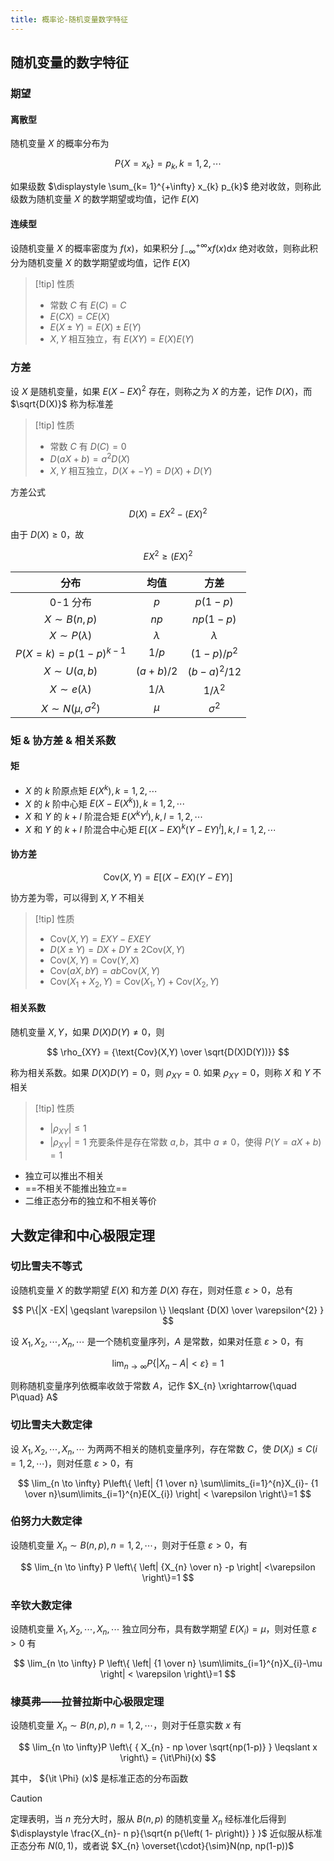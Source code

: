 ```yaml
---
title: 概率论-随机变量数字特征
---
```


## 随机变量的数字特征

### 期望

#### 离散型

随机变量 $X$ 的概率分布为

$$
P\{X=x_{k}\}=p_{k},k=1,2,\cdots
$$

如果级数 $\displaystyle \sum_{k= 1}^{+\infty} x_{k} p_{k}$ 绝对收敛，则称此级数为随机变量 $X$ 的数学期望或均值，记作 $E(X)$

#### 连续型

设随机变量 $X$ 的概率密度为 $f(x)$，如果积分 $\displaystyle\int_{-\infty}^{+\infty}xf(x) \mathrm{d} x$ 绝对收敛，则称此积分为随机变量 $X$ 的数学期望或均值，记作 $E(X)$

> [!tip] 性质
> - 常数 $C$ 有 $E(C)=C$
> - $E(CX)=CE(X)$
> - $E(X \pm Y)=E(X) \pm E(Y)$
> - $X,Y$ 相互独立，有 $E(XY)=E(X)E(Y)$

### 方差

设 $X$ 是随机变量，如果 $E(X-EX)^{2}$ 存在，则称之为 $X$ 的方差，记作 $D(X)$，而 $\sqrt{D(X)}$ 称为标准差

> [!tip] 性质
> - 常数 $C$ 有 $D(C)=0$
> - $D(aX+b)=a^2 D(X)$
> - $X,Y$ 相互独立，$D(X +- Y)=D(X)+D(Y)$

方差公式

$$
D(X)=EX^2 - (EX)^2
$$

由于 $D(X) \geqslant 0$，故

$$
EX^{2} \geqslant (EX)^{2}
$$

| 分布                        | 均值         | 方差           |
|:---------------------------:|:------------:|:--------------:|
| 0-1 分布                    | $p$          | $p(1-p)$       |
| $X \sim B(n,p)$             | $np$         | $np(1-p)$      |
| $X\sim P(\lambda)$          | $\lambda$    | $\lambda$      |
| $P(X=k)=p(1-p)^{k-1}$       | $1/p$        | $(1-p)/p^2$    |
| $X\sim U(a,b)$              | $(a+b)/2$    | $(b-a)^{2}/12$ |
| $X\sim e(\lambda)$          | $1 /\lambda$ | $1/\lambda^2$  |
| $X \sim N(\mu, \sigma^{2})$ | $\mu$        | $\sigma^{2}$               |


### 矩 & 协方差 & 相关系数

#### 矩

- $X$ 的 $k$ 阶原点矩 $E(X^{k}),k=1,2,\cdots$
- $X$ 的 $k$ 阶中心矩 $E(X-E(X^{k})),k=1,2,\cdots$
- $X$ 和 $Y$ 的 $k+l$ 阶混合矩 $E(X^{k}Y^{l}),k,l=1,2,\cdots$
- $X$ 和 $Y$ 的 $k+l$ 阶混合中心矩 $E[(X-EX)^{k}(Y-EY)^{l}], k,l=1,2,\cdots$

#### 协方差

$$
\text{Cov}(X,Y)=E[(X-EX)(Y-EY)]
$$

协方差为零，可以得到 $X,Y$ 不相关

> [!tip] 性质
> - $\text{Cov}(X,Y)=EXY-EXEY$
> - $D(X \pm Y)=DX+DY \pm 2 \text{Cov}(X,Y)$
> - $\text{Cov}(X,Y)=\text{Cov}(Y,X)$
> - $\text{Cov}(aX,bY)=ab \text{Cov}(X,Y)$
> - $\text{Cov}(X_{1}+X_{2},Y)=\text{Cov}(X_{1},Y)+\text{Cov}(X_{2},Y)$

#### 相关系数

随机变量 $X,Y$，如果 $D(X)D(Y) \ne 0$，则

$$
\rho_{XY} = {\text{Cov}(X,Y) \over \sqrt{D(X)D(Y))}}
$$

称为相关系数。如果 $D(X)D(Y)=0$，则 $\rho_{XY}=0$. 如果 $\rho_{XY}=0$，则称 $X$ 和 $Y$ 不相关

> [!tip] 性质
> - $|\rho_{XY}| \leqslant 1$
> - $|\rho_{XY}|=1$ 充要条件是存在常数 $a,b$，其中 $a \ne 0$，使得 $P(Y=aX+b)=1$

- 独立可以推出不相关
- ==不相关不能推出独立==
- 二维正态分布的独立和不相关等价

## 大数定律和中心极限定理

### 切比雪夫不等式

设随机变量 $X$ 的数学期望 $E(X)$ 和方差 $D(X)$ 存在，则对任意 $\varepsilon > 0$，总有

$$
P\{|X -EX| \geqslant \varepsilon \} \leqslant {D(X) \over \varepsilon^{2} }
$$

设 $X_{1},X_{2},\cdots,X_{n},\cdots$ 是一个随机变量序列，$A$ 是常数，如果对任意 $\varepsilon >0$，有

$$
\lim_{n \to \infty} P\{|X_{n} - A | < \varepsilon \} = 1
$$

则称随机变量序列依概率收敛于常数 $A$，记作 $X_{n} \xrightarrow{\quad P\quad} A$

### 切比雪夫大数定律

设 $X_{1},X_{2},\cdots,X_{n},\cdots$ 为两两不相关的随机变量序列，存在常数 $C$，使 $D(X_{i}) \leqslant C (i=1,2,\cdots)$，则对任意 $\varepsilon > 0$，有

$$
\lim_{n \to \infty} P\left\{ \left| {1 \over n} \sum\limits_{i=1}^{n}X_{i}- {1 \over n}\sum\limits_{i=1}^{n}E(X_{i}) \right| < \varepsilon \right\}=1
$$

### 伯努力大数定律

设随机变量 $X_{n} \sim B(n,p), n=1,2,\cdots$，则对于任意 $\varepsilon > 0$，有

$$
\lim_{n \to \infty} P \left\{ \left| {X_{n} \over n} -p \right| <\varepsilon \right\}=1
$$

### 辛钦大数定律

设随机变量 $X_{1},X_{2},\cdots,X_{n},\cdots$ 独立同分布，具有数学期望 $E(X_{i})=\mu$，则对任意 $\varepsilon > 0$ 有

$$
\lim_{n \to \infty} P \left\{ \left| {1 \over n} \sum\limits_{i=1}^{n}X_{i}-\mu  \right| < \varepsilon \right\}=1
$$

### 棣莫弗——拉普拉斯中心极限定理

设随机变量 $X_{n} \sim B(n,p),n=1,2,\cdots$，则对于任意实数 $x$ 有

$$
\lim_{n \to \infty}P \left\{ { X_{n} - np \over \sqrt{np(1-p)} } \leqslant x \right\} = {\it\Phi}(x)
$$

其中， ${\it \Phi} (x)$ 是标准正态的分布函数

> [!caution]
> 定理表明，当 $n$ 充分大时，服从 $B(n,p)$ 的随机变量 $X_{n}$ 经标准化后得到 $\displaystyle \frac{X_{n}- n p}{\sqrt{n p{\left( 1- p\right)} } }$ 近似服从标准正态分布 $N(0,1)$，或者说 $X_{n} \overset{\cdot}{\sim}N(np, np(1-p))$



